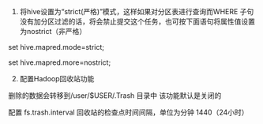 1. 将hive设置为“strict(严格)”模式，这样如果对分区表进行查询而WHERE 子句没有加分区过滤的话，将会禁止提交这个任务，也可按下面语句将属性值设置为nostrict（非严格）

set hive.mapred.mode=strict;

set hive.mapred.more=nostrict;

2. 配置Hadoop回收站功能

删除的数据会转移到/user/$USER/.Trash 目录中
该功能默认是关闭的

配置
fs.trash.interval  回收站的检查点时间间隔，单位为分钟  1440（24小时）